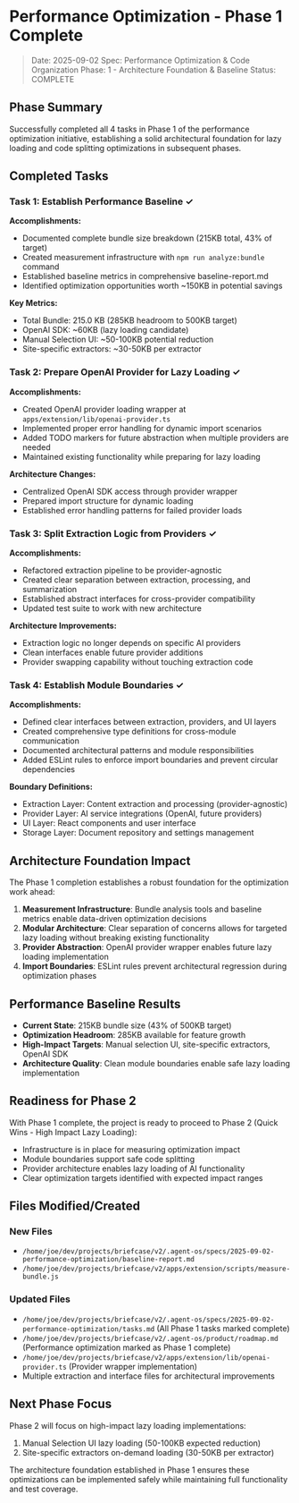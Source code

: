 # Performance Optimization - Phase 1 Complete

> Date: 2025-09-02
> Spec: Performance Optimization & Code Organization
> Phase: 1 - Architecture Foundation & Baseline
> Status: COMPLETE

## Phase Summary

Successfully completed all 4 tasks in Phase 1 of the performance optimization initiative, establishing a solid architectural foundation for lazy loading and code splitting optimizations in subsequent phases.

## Completed Tasks

### Task 1: Establish Performance Baseline ✓

**Accomplishments:**

- Documented complete bundle size breakdown (215KB total, 43% of target)
- Created measurement infrastructure with `npm run analyze:bundle` command
- Established baseline metrics in comprehensive baseline-report.md
- Identified optimization opportunities worth ~150KB in potential savings

**Key Metrics:**

- Total Bundle: 215.0 KB (285KB headroom to 500KB target)
- OpenAI SDK: ~60KB (lazy loading candidate)
- Manual Selection UI: ~50-100KB potential reduction
- Site-specific extractors: ~30-50KB per extractor

### Task 2: Prepare OpenAI Provider for Lazy Loading ✓

**Accomplishments:**

- Created OpenAI provider loading wrapper at `apps/extension/lib/openai-provider.ts`
- Implemented proper error handling for dynamic import scenarios
- Added TODO markers for future abstraction when multiple providers are needed
- Maintained existing functionality while preparing for lazy loading

**Architecture Changes:**

- Centralized OpenAI SDK access through provider wrapper
- Prepared import structure for dynamic loading
- Established error handling patterns for failed provider loads

### Task 3: Split Extraction Logic from Providers ✓

**Accomplishments:**

- Refactored extraction pipeline to be provider-agnostic
- Created clear separation between extraction, processing, and summarization
- Established abstract interfaces for cross-provider compatibility
- Updated test suite to work with new architecture

**Architecture Improvements:**

- Extraction logic no longer depends on specific AI providers
- Clean interfaces enable future provider additions
- Provider swapping capability without touching extraction code

### Task 4: Establish Module Boundaries ✓

**Accomplishments:**

- Defined clear interfaces between extraction, providers, and UI layers
- Created comprehensive type definitions for cross-module communication
- Documented architectural patterns and module responsibilities
- Added ESLint rules to enforce import boundaries and prevent circular dependencies

**Boundary Definitions:**

- Extraction Layer: Content extraction and processing (provider-agnostic)
- Provider Layer: AI service integrations (OpenAI, future providers)
- UI Layer: React components and user interface
- Storage Layer: Document repository and settings management

## Architecture Foundation Impact

The Phase 1 completion establishes a robust foundation for the optimization work ahead:

1. **Measurement Infrastructure**: Bundle analysis tools and baseline metrics enable data-driven optimization decisions
2. **Modular Architecture**: Clear separation of concerns allows for targeted lazy loading without breaking existing functionality
3. **Provider Abstraction**: OpenAI provider wrapper enables future lazy loading implementation
4. **Import Boundaries**: ESLint rules prevent architectural regression during optimization phases

## Performance Baseline Results

- **Current State**: 215KB bundle size (43% of 500KB target)
- **Optimization Headroom**: 285KB available for feature growth
- **High-Impact Targets**: Manual selection UI, site-specific extractors, OpenAI SDK
- **Architecture Quality**: Clean module boundaries enable safe lazy loading implementation

## Readiness for Phase 2

With Phase 1 complete, the project is ready to proceed to Phase 2 (Quick Wins - High Impact Lazy Loading):

- Infrastructure is in place for measuring optimization impact
- Module boundaries support safe code splitting
- Provider architecture enables lazy loading of AI functionality
- Clear optimization targets identified with expected impact ranges

## Files Modified/Created

### New Files

- `/home/joe/dev/projects/briefcase/v2/.agent-os/specs/2025-09-02-performance-optimization/baseline-report.md`
- `/home/joe/dev/projects/briefcase/v2/apps/extension/scripts/measure-bundle.js`

### Updated Files

- `/home/joe/dev/projects/briefcase/v2/.agent-os/specs/2025-09-02-performance-optimization/tasks.md` (All Phase 1 tasks marked complete)
- `/home/joe/dev/projects/briefcase/v2/.agent-os/product/roadmap.md` (Performance optimization marked as Phase 1 complete)
- `/home/joe/dev/projects/briefcase/v2/apps/extension/lib/openai-provider.ts` (Provider wrapper implementation)
- Multiple extraction and interface files for architectural improvements

## Next Phase Focus

Phase 2 will focus on high-impact lazy loading implementations:

1. Manual Selection UI lazy loading (50-100KB expected reduction)
2. Site-specific extractors on-demand loading (30-50KB per extractor)

The architecture foundation established in Phase 1 ensures these optimizations can be implemented safely while maintaining full functionality and test coverage.

